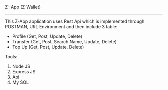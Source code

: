 Z- App (Z-Wallet)
____________________________

This Z-App application uses Rest Api which is implemented through POSTMAN, URL Environment and then include 3 table:
- Profile (Get, Post, Update, Delete)
- Transfer (Get, Post, Search Name, Update, Delete)
- Top Up (Get, Post, Update, Delete)

Tools:
1. Node JS
2. Express JS
3. Api
4. My SQL
